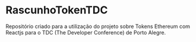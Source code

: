 # RascunhoTokenTDC
Repositório criado para a utilização do projeto sobre Tokens Ethereum com Reactjs para o TDC (The Developer Conference) de Porto Alegre.
